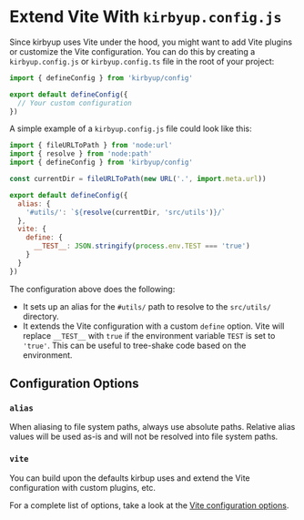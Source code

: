 # Extend Vite With `kirbyup.config.js`

Since kirbyup uses Vite under the hood, you might want to add Vite plugins or customize the Vite configuration. You can do this by creating a `kirbyup.config.js` or `kirbyup.config.ts` file in the root of your project:

```js
import { defineConfig } from 'kirbyup/config'

export default defineConfig({
  // Your custom configuration
})
```

A simple example of a `kirbyup.config.js` file could look like this:

```js
import { fileURLToPath } from 'node:url'
import { resolve } from 'node:path'
import { defineConfig } from 'kirbyup/config'

const currentDir = fileURLToPath(new URL('.', import.meta.url))

export default defineConfig({
  alias: {
    '#utils/': `${resolve(currentDir, 'src/utils')}/`
  },
  vite: {
    define: {
      __TEST__: JSON.stringify(process.env.TEST === 'true')
    }
  }
})
```

The configuration above does the following:

- It sets up an alias for the `#utils/` path to resolve to the `src/utils/` directory.
- It extends the Vite configuration with a custom `define` option. Vite will replace `__TEST__` with `true` if the environment variable `TEST` is set to `'true'`. This can be useful to tree-shake code based on the environment.

## Configuration Options

### `alias`

When aliasing to file system paths, always use absolute paths. Relative alias values will be used as-is and will not be resolved into file system paths.

### `vite`

You can build upon the defaults kirbup uses and extend the Vite configuration with custom plugins, etc.

For a complete list of options, take a look at the [Vite configuration options](https://vitejs.dev/config/).
